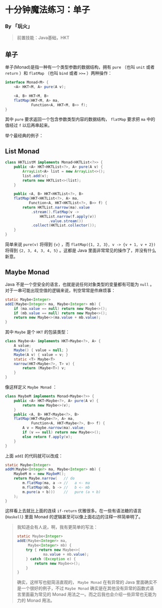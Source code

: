 # 十分钟魔法练习：单子

### By 「玩火」

> 前置技能：Java基础，HKT

## 单子

单子(Monad)是指一种有一个类型参数的数据结构，拥有 `pure` （也叫 `unit` 或者 `return` ）和 `flatMap` （也叫 `bind` 或者 `>>=` ）两种操作：

```java
interface Monad<M> {
    <A> HKT<M, A> pure(A v);
    
    <A, B> HKT<M, B>
    flatMap(HKT<M, A> ma, 
            Function<A, HKT<M, B>> f);
}
```

其中 `pure` 要求返回一个包含参数类型内容的数据结构， `flatMap` 要求把 `ma` 中的值经过 `f` 以后再串起来。

举个最经典的例子：

## List Monad

```java
class HKTListM implements Monad<HKTList<?>> {
    public <A> HKT<HKTList<?>, A> pure(A v) {
        ArrayList<A> list = new ArrayList<>();
        list.add(v);
        return new HKTList<>(list);
    }
    
    public <A, B> HKT<HKTList<?>, B> 
    flatMap(HKT<HKTList<?>, A> ma, 
           Function<A, HKT<HKTList<?>, B>> f) {
        return HKTList.narrow(ma).value
            .stream().flatMap(v -> 
            	HKTList.narrow(f.apply(v))
                    .value.stream())
            .collect(HKTList.collector());
    }
}
```

简单来说 `pure(v)` 将得到 `{v}` ，而 `flatMap({1, 2, 3}, v -> {v + 1, v + 2})` 将得到 `{2, 3, 4, 3, 4, 5}` 。这都是 Java 里面非常常见的操作了，并没有什么新意。

## Maybe Monad

Java 不是一个空安全的语言，也就是说任何对象类型的变量都有可能为 `null` 。对于一串可能出现空值的逻辑来说，判空常常是件麻烦事：

```java
static Maybe<Integer>
addI(Maybe<Integer> ma, Maybe<Integer> mb) {
    if (ma.value == null) return new Maybe<>();
    if (mb.value == null) return new Maybe<>();
    return new Maybe<>(ma.value + mb.value);
}
```

其中 `Maybe` 是个 `HKT` 的包装类型：

```java
class Maybe<A> implements HKT<Maybe<?>, A> {
    A value;
    Maybe() { value = null; }
    Maybe(A v) { value = v; }
    static <T> Maybe<T> 
    narrow(HKT<Maybe<?>, T> v) {
        return (Maybe<T>) v;
    }
}
```

像这样定义 `Maybe Monad` ：

```java
class MaybeM implements Monad<Maybe<?>> {
    public <A> HKT<Maybe<?>, A> pure(A v) {
        return new Maybe<>(v);
    }
    public <A, B> HKT<Maybe<?>, B>
    flatMap(HKT<Maybe<?>, A> ma, 
            Function<A, HKT<Maybe<?>, B>> f) {
        A v = Maybe.narrow(ma).value;
        if (v == null) return new Maybe<>();
        else return f.apply(v);
    }
}
```

上面 `addI` 的代码就可以改成：

```java
static Maybe<Integer>
addM(Maybe<Integer> ma, Maybe<Integer> mb) {
    MaybeM m = new MaybeM();
    return Maybe.narrow(   // do
        m.flatMap(ma, a -> //   a <- ma
        m.flatMap(mb, b -> //   b <- mb
        m.pure(a + b)))    //   pure (a + b)
    );
}
```

这样看上去就比上面的连续 `if-return` 优雅很多。在一些有语法糖的语言 (`Haskell`) 里面 Monad 的逻辑甚至可以像上面右边的注释一样简单明了。

> 我知道会有人说，啊，我有更简单的写法：
>
> ```java
> static Maybe<Integer>
> addE(Maybe<Integer> ma, 
>      Maybe<Integer> mb) {
>     try { return new Maybe<>(
>             ma.value + mb.value);
>     } catch (Exception e) {
>         return new Maybe<>();
>     }
> }
> ```
>
> 确实，这样写也挺简洁直观的， `Maybe Monad` 在有异常的 Java 里面确实不是一个很好的例子，不过 `Maybe Monad` 确实是在其他没有异常的函数式语言里面最为常见的 Monad 用法之一。而之后我也会介绍一些异常也无能为力的 Monad 用法。